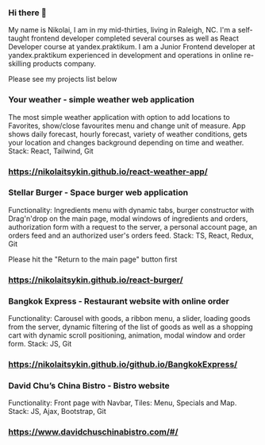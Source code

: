 ### Hi there 👋

My name is Nikolai, I am in my mid-thirties, living in Raleigh, NC. I'm a self-taught frontend developer completed several courses as well as React Developer course at yandex.praktikum. I am a Junior Frontend developer at yandex.praktikum experienced in development and operations in online re-skilling products company.


Please see my projects list below
### Your weather - simple weather web application
The most simple weather application with option to add locations to Favorites, show/close favourites menu and change unit of measure. App shows daily forecast, hourly forecast, variety of weather conditions, gets your location and changes background depending on time and weather.
Stack: React, Tailwind, Git
### https://nikolaitsykin.github.io/react-weather-app/

### Stellar Burger - Space burger web application
Functionality: Ingredients menu with dynamic tabs, burger constructor with Drag'n'drop on the main page, modal windows of ingredients and orders, authorization form with a request to the server, a personal account page, an orders feed and an authorized user's orders feed. 
Stack: TS, React, Redux, Git

Please hit the "Return to the main page" button first
### https://nikolaitsykin.github.io/react-burger/

### Bangkok Express - Restaurant website with online order
Functionality: Carousel with goods, a ribbon  menu, a slider, loading goods from the server, dynamic filtering of the list of goods as well as a shopping cart with dynamic scroll positioning, animation, modal window and order form. 
Stack: JS, Git 
### https://nikolaitsykin.github.io/github.io/BangkokExpress/

### David Chu’s China Bistro - Bistro website
Functionality: Front page with Navbar, Tiles: Menu, Specials and Map. 
Stack: JS, Ajax, Bootstrap, Git
### https://www.davidchuschinabistro.com/#/



